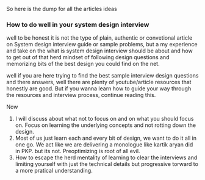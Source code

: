 So here is the dump for all the articles ideas


### How to do well in your system design interview
well to be honest it is not the type of plain, authentic or convetional article on System design interview guide or sample problems, but a my experience and take on the what is system design interview should be about and how to get out of that herd mindset of following design questions and memorizing bits of the best design you could find on the net.

well if you are here trying to find the best sample interview design questions and there answers, well there are plenty of youtube/article resources that honestly are good. But if you wanna learn how to guide your way through the resources and interview process, continue reading this.

Now 
1. I will discuss about what not to focus on and on what you should focus on. Focus on learning the underlying concepts and not rotting down the design.
2. Most of us just learn each and every bit of design, we want to do it all in one go. We act like we are delivering a monologue like kartik aryan did in PKP. but its not. Preoptimizing is root of all evil.
3. How to escape the herd mentality of learning to clear the interviews and limiting yourself with just the technical details but progressive torward to a more pratical understanding.



